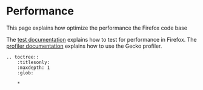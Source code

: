 # Performance

This page explains how optimize the performance the Firefox code base

The [test documentation](../../testing/perfdocs/)
explains how to test for performance in Firefox. 
The [profiler documentation](../../tools/profiler/)
explains how to use the Gecko profiler. 

```eval_rst
.. toctree::
    :titlesonly:
    :maxdepth: 1
    :glob:

    *
```
